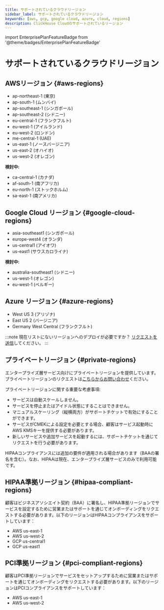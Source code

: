 ```yaml
---
title: サポートされているクラウドリージョン
sidebar_label: サポートされているクラウドリージョン
keywords: [aws, gcp, google cloud, azure, cloud, regions]
description: ClickHouse Cloudのサポートされているリージョン
---
```


import EnterprisePlanFeatureBadge from '@theme/badges/EnterprisePlanFeatureBadge'

# サポートされているクラウドリージョン

## AWSリージョン {#aws-regions}

- ap-northeast-1 (東京)
- ap-south-1 (ムンバイ)
- ap-southeast-1 (シンガポール)
- ap-southeast-2 (シドニー)
- eu-central-1 (フランクフルト)
- eu-west-1 (アイルランド)
- eu-west-2 (ロンドン)
- me-central-1 (UAE)
- us-east-1 (ノースバージニア)
- us-east-2 (オハイオ)
- us-west-2 (オレゴン)

**検討中:**
- ca-central-1 (カナダ)
- af-south-1 (南アフリカ)
- eu-north-1 (ストックホルム)
- sa-east-1 (南アメリカ)

## Google Cloud リージョン {#google-cloud-regions}

- asia-southeast1 (シンガポール)
- europe-west4 (オランダ)
- us-central1 (アイオワ)
- us-east1 (サウスカロライナ)

**検討中:**
- australia-southeast1 (シドニー)
- us-west-1 (オレゴン)
- eu-west-1 (ベルギー)

## Azure リージョン {#azure-regions}

- West US 3 (アリゾナ)
- East US 2 (バージニア)
- Germany West Central (フランクフルト)

:::note 
現在リストにないリージョンへのデプロイが必要ですか？ [リクエストを送信](https://clickhouse.com/pricing?modal=open)してください。 
:::

## プライベートリージョン {#private-regions}

<EnterprisePlanFeatureBadge feature="プライベートリージョン機能"/>

エンタープライズ層サービス向けにプライベートリージョンを提供しています。プライベートリージョンのリクエストは[こちらからお問い合わせ](https://clickhouse.com/company/contact)ください。

プライベートリージョンに関する重要な考慮事項:
- サービスは自動スケールしません。
- サービスを停止またはアイドル状態にすることはできません。
- マニュアルスケーリング（縦横両方）がサポートチケットで有効にすることができます。
- サービスがCMEKによる設定を必要とする場合、顧客はサービス起動時にAWS KMSキーを提供する必要があります。
- 新しいサービスや追加サービスを起動するには、サポートチケットを通じてリクエストを行う必要があります。
  
HIPAAコンプライアンスには追加の要件が適用される場合があります（BAAの署名を含む）。なお、HIPAAは現在、エンタープライズ層サービスのみで利用可能です。

## HIPAA準拠リージョン {#hipaa-compliant-regions}

<EnterprisePlanFeatureBadge feature="HIPAA" support="true"/>

顧客はビジネスアソシエイト契約（BAA）に署名し、HIPAA準拠リージョンでサービスを設定するために営業またはサポートを通じてオンボーディングをリクエストする必要があります。以下のリージョンはHIPAAコンプライアンスをサポートしています：
- AWS us-east-1
- AWS us-west-2
- GCP us-central1
- GCP us-east1

## PCI準拠リージョン {#pci-compliant-regions}

<EnterprisePlanFeatureBadge feature="HIPAA" support="true"/>

顧客はPCI準拠リージョンでサービスをセットアップするために営業またはサポートを通じてオンボーディングをリクエストする必要があります。以下のリージョンはPCIコンプライアンスをサポートしています：
- AWS us-east-1
- AWS us-west-2
